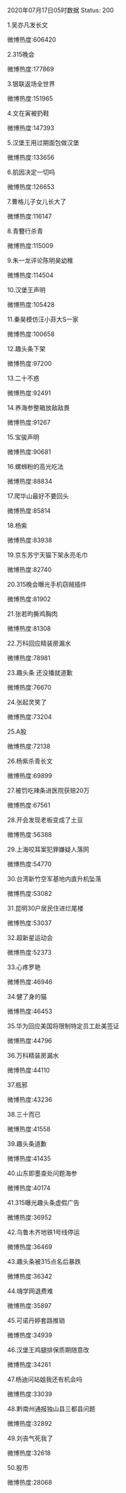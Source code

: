 2020年07月17日05时数据
Status: 200

1.吴亦凡发长文

微博热度:606420

2.315晚会

微博热度:177869

3.银联返场全世界

微博热度:151965

4.文在寅被扔鞋

微博热度:147393

5.汉堡王用过期面包做汉堡

微博热度:133656

6.肌因决定一切吗

微博热度:126653

7.曹格儿子女儿长大了

微博热度:116147

8.青簪行杀青

微博热度:115009

9.朱一龙评论陈明昊幼稚

微博热度:114504

10.汉堡王声明

微博热度:105428

11.秦昊模仿汪小菲大S一家

微博热度:100658

12.趣头条下架

微博热度:97200

13.二十不惑

微博热度:92491

14.养海参整箱放敌敌畏

微博热度:91267

15.宝骏声明

微博热度:90681

16.螺蛳粉的高光吃法

微博热度:88834

17.爬华山最好不要回头

微博热度:85814

18.杨紫

微博热度:83938

19.京东苏宁天猫下架永亮毛巾

微博热度:82740

20.315晚会曝光手机窃贼插件

微博热度:81902

21.张若昀撕鸡胸肉

微博热度:81308

22.万科回应精装房漏水

微博热度:78981

23.趣头条 还没播就道歉

微博热度:76670

24.张起灵笑了

微博热度:73204

25.A股

微博热度:72138

26.杨紫杀青长文

微博热度:69899

27.被罚吃辣条进医院获赔20万

微博热度:67561

28.开会发现老板变成了土豆

微博热度:56388

29.上海咬耳案犯罪嫌疑人落网

微博热度:54770

30.台湾新竹空军基地内直升机坠落

微博热度:53082

31.昆明30户居民住进烂尾楼

微博热度:53037

32.超新星运动会

微博热度:52373

33.心疼罗艳

微博热度:46946

34.健了身的猫

微博热度:46453

35.华为回应美国将限制特定员工赴美签证

微博热度:44796

36.万科精装房漏水

微博热度:44110

37.瓶邪

微博热度:43236

38.三十而已

微博热度:41558

39.趣头条道歉

微博热度:41435

40.山东即墨查处问题海参

微博热度:40174

41.315曝光趣头条虚假广告

微博热度:36952

42.乌鲁木齐地铁1号线停运

微博热度:36469

43.趣头条被315点名后暴跌

微博热度:36342

44.嗨学网退费难

微博热度:35897

45.可诺丹婷套路推销

微博热度:34939

46.汉堡王鸡腿排保质期随意改

微博热度:34261

47.杨迪问站姐我还有机会吗

微博热度:33039

48.黔南州通报独山县三都县问题

微博热度:32892

49.刘丧气死我了

微博热度:32618

50.股市

微博热度:28068

